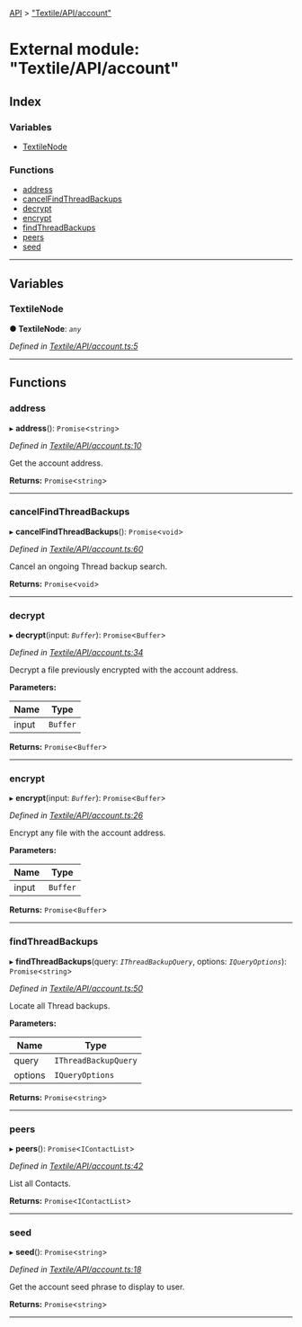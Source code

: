 [API](../README.md) > ["Textile/API/account"](../modules/_textile_api_account_.md)

# External module: "Textile/API/account"

## Index

### Variables

* [TextileNode](_textile_api_account_.md#textilenode)

### Functions

* [address](_textile_api_account_.md#address)
* [cancelFindThreadBackups](_textile_api_account_.md#cancelfindthreadbackups)
* [decrypt](_textile_api_account_.md#decrypt)
* [encrypt](_textile_api_account_.md#encrypt)
* [findThreadBackups](_textile_api_account_.md#findthreadbackups)
* [peers](_textile_api_account_.md#peers)
* [seed](_textile_api_account_.md#seed)

---

## Variables

<a id="textilenode"></a>

###  TextileNode

**● TextileNode**: *`any`*

*Defined in [Textile/API/account.ts:5](https://github.com/textileio/react-native-sdk/blob/912c704/lib/Textile/API/account.ts#L5)*

___

## Functions

<a id="address"></a>

###  address

▸ **address**(): `Promise`<`string`>

*Defined in [Textile/API/account.ts:10](https://github.com/textileio/react-native-sdk/blob/912c704/lib/Textile/API/account.ts#L10)*

Get the account address.

**Returns:** `Promise`<`string`>

___
<a id="cancelfindthreadbackups"></a>

###  cancelFindThreadBackups

▸ **cancelFindThreadBackups**(): `Promise`<`void`>

*Defined in [Textile/API/account.ts:60](https://github.com/textileio/react-native-sdk/blob/912c704/lib/Textile/API/account.ts#L60)*

Cancel an ongoing Thread backup search.

**Returns:** `Promise`<`void`>

___
<a id="decrypt"></a>

###  decrypt

▸ **decrypt**(input: *`Buffer`*): `Promise`<`Buffer`>

*Defined in [Textile/API/account.ts:34](https://github.com/textileio/react-native-sdk/blob/912c704/lib/Textile/API/account.ts#L34)*

Decrypt a file previously encrypted with the account address.

**Parameters:**

| Name | Type |
| ------ | ------ |
| input | `Buffer` |

**Returns:** `Promise`<`Buffer`>

___
<a id="encrypt"></a>

###  encrypt

▸ **encrypt**(input: *`Buffer`*): `Promise`<`Buffer`>

*Defined in [Textile/API/account.ts:26](https://github.com/textileio/react-native-sdk/blob/912c704/lib/Textile/API/account.ts#L26)*

Encrypt any file with the account address.

**Parameters:**

| Name | Type |
| ------ | ------ |
| input | `Buffer` |

**Returns:** `Promise`<`Buffer`>

___
<a id="findthreadbackups"></a>

###  findThreadBackups

▸ **findThreadBackups**(query: *`IThreadBackupQuery`*, options: *`IQueryOptions`*): `Promise`<`string`>

*Defined in [Textile/API/account.ts:50](https://github.com/textileio/react-native-sdk/blob/912c704/lib/Textile/API/account.ts#L50)*

Locate all Thread backups.

**Parameters:**

| Name | Type |
| ------ | ------ |
| query | `IThreadBackupQuery` |
| options | `IQueryOptions` |

**Returns:** `Promise`<`string`>

___
<a id="peers"></a>

###  peers

▸ **peers**(): `Promise`<`IContactList`>

*Defined in [Textile/API/account.ts:42](https://github.com/textileio/react-native-sdk/blob/912c704/lib/Textile/API/account.ts#L42)*

List all Contacts.

**Returns:** `Promise`<`IContactList`>

___
<a id="seed"></a>

###  seed

▸ **seed**(): `Promise`<`string`>

*Defined in [Textile/API/account.ts:18](https://github.com/textileio/react-native-sdk/blob/912c704/lib/Textile/API/account.ts#L18)*

Get the account seed phrase to display to user.

**Returns:** `Promise`<`string`>

___

